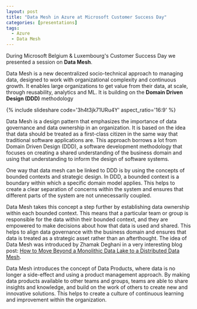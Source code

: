 ```yaml
---
layout: post
title: "Data Mesh in Azure at Microsoft Customer Success Day"
categories: [presentations]
tags:
  - Azure
  - Data Mesh
---
```


During Microsoft Belgium & Luxembourg's Customer Success Day we presented a session on **Data Mesh**.

Data Mesh is a new decentralized socio-technical approach to managing data, designed to work with organizational complexity and continuous growth. It enables large organizations to get value from their data, at scale, through reusability, analytics and ML. It is building on the **Domain Driven Design (DDD)** methodology

{% include slideshare code='3h4t3jk71URu4Y' aspect_ratio='16:9' %}

<!--more-->

Data Mesh is a design pattern that emphasizes the importance of data governance and data ownership in an organization. It is based on the idea that data should be treated as a first-class citizen in the same way that traditional software applications are. This approach borrows a lot from Domain Driven Design (DDD), a software development methodology that focuses on creating a shared understanding of the business domain and using that understanding to inform the design of software systems.

One way that data mesh can be linked to DDD is by using the concepts of bounded contexts and strategic design. In DDD, a bounded context is a boundary within which a specific domain model applies. This helps to create a clear separation of concerns within the system and ensures that different parts of the system are not unnecessarily coupled.

Data Mesh takes this concept a step further by establishing data ownership within each bounded context. This means that a particular team or group is responsible for the data within their bounded context, and they are empowered to make decisions about how that data is used and shared. This helps to align data governance with the business domain and ensures that data is treated as a strategic asset rather than an afterthought. The idea of Data Mesh was introduced by Zhamak Deghani in a very interesting blog post: [How to Move Beyond a Monolithic Data Lake to a Distributed Data Mesh](https://martinfowler.com/articles/data-monolith-to-mesh.html).

Data Mesh introduces the concept of Data Products, where data is no longer a side-effect and using a product management approach. By making data products available to other teams and groups, teams are able to share insights and knowledge, and build on the work of others to create new and innovative solutions. This helps to create a culture of continuous learning and improvement within the organization.